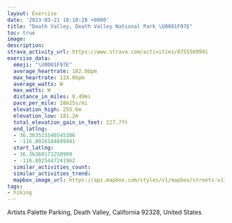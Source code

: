 ```yaml
---
layout: Exercise
date: '2023-03-21 18:10:28 +0000'
title: "Death Valley, Death Valley National Park \U0001F97E"
toc: true
image:
description:
strava_activity_url: https://www.strava.com/activities/8755569991
exercise_data:
  emoji: "\U0001F97E"
  average_heartrate: 102.0bpm
  max_heartrate: 124.0bpm
  average_watts: W
  max_watts: W
  distance_in_miles: 0.49mi
  pace_per_mile: 28m25s/mi
  elevation_high: 255.6m
  elevation_low: 181.2m
  total_elevation_gain_in_feet: 227.7ft
  end_latlng:
  - 36.363515546545386
  - -116.8026184849441
  start_latlng:
  - 36.36360171250999
  - -116.8025447241962
  similar_activities_count:
  similar_activities_trend:
  mapbox_image_url: https://api.mapbox.com/styles/v1/mapbox/streets-v11/static/path-5+787af2-1.0(an%7D%7CErv%7BgUG%5BD_%40D%40%3F%40E%3FUKW%3FGYUQU%5Bq%40ISGI%40F%40%3F%40A%40%40CL%3FDBL%3Fl%40NBNd%40%5EDR%3FBA%3FTd%40C%5CNT),pin-s-s+e5b22e(-116.80122,36.36465),pin-s-f+89ae00(-116.80136000000003,36.364709999999995)/auto/800x800?access_token=pk.eyJ1Ijoiam9zaGJlY2ttYW4iLCJhIjoiY205eWR2aDd1MWZ6djJrbXc4a3M0bWZleiJ9.XiG9OWkNcZk2QzjJbxLB4A
tags:
- hiking
---
```




Artists Palette Parking, Death Valley, California 92328, United States
